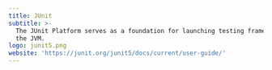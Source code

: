 ```yaml
---
title: JUnit
subtitle: >-
  The JUnit Platform serves as a foundation for launching testing frameworks on
  the JVM.
logo: junit5.png
website: 'https://junit.org/junit5/docs/current/user-guide/'
---
```


